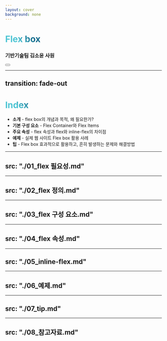 ```yaml
---
layout: cover
background: none
---
```


# Flex box

### 기반기술팀 김소윤 사원

<div class="abs-br m-6 flex gap-2">
  <button @click="$slidev.nav.openInEditor()" title="Open in Editor" class="text-xl slidev-icon-btn opacity-50 !border-none !hover:text-white">
    <carbon:edit />
  </button>
  <a href="https://github.com/slidevjs/slidev" target="_blank" alt="GitHub"
    class="text-xl slidev-icon-btn opacity-50 !border-none !hover:text-white">
    <carbon-logo-github />
  </a>
</div>

---
transition: fade-out
---

# **Index**

- **소개** - flex box의 개념과 목적, 왜 필요한가?
- **기본 구성 요소** - Flex Container와 Flex Items
- **주요 속성** - flex 속성과 flex와 inline-flex의 차이점
- **예제** - 실제 웹 사이트 Flex box 활용 사례
- **팁** - Flex box 효과적으로 활용하고, 흔히 발생하는 문제와 해결방법


<style>
h1 {
  background-color: #2B90B6;
  background-image: linear-gradient(45deg, #4EC5D4 10%, #146b8c 20%);
  background-size: 100%;
  -webkit-background-clip: text;
  -moz-background-clip: text;
  -webkit-text-fill-color: transparent;
  -moz-text-fill-color: transparent;
}
</style>

<!--
Here is another comment.
-->

---
src: "./01_flex 필요성.md"
---

---
src: "./02_flex 정의.md"
---

---
src: "./03_flex 구성 요소.md"
---

---
src: "./04_flex 속성.md"
---

---
src: "./05_inline-flex.md"
---

---
src: "./06_예제.md"
---

---
src: "./07_tip.md"
---

---
src: "./08_참고자료.md"
---